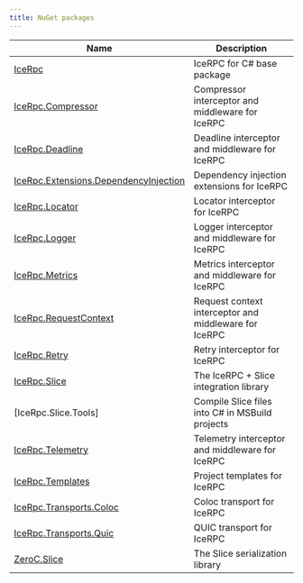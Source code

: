 ```yaml
---
title: NuGet packages
---
```


| Name                                    | Description                                           |
|-----------------------------------------|-------------------------------------------------------|
| [IceRpc]                                | IceRPC for C# base package                            |
| [IceRpc.Compressor]                     | Compressor interceptor and middleware for IceRPC      |
| [IceRpc.Deadline]                       | Deadline interceptor and middleware for IceRPC        |
| [IceRpc.Extensions.DependencyInjection] | Dependency injection extensions for IceRPC            |
| [IceRpc.Locator]                        | Locator interceptor for IceRPC                        |
| [IceRpc.Logger]                         | Logger interceptor and middleware for IceRPC          |
| [IceRpc.Metrics]                        | Metrics interceptor and middleware for IceRPC         |
| [IceRpc.RequestContext]                 | Request context interceptor and middleware for IceRPC |
| [IceRpc.Retry]                          | Retry interceptor for IceRPC                          |
| [IceRpc.Slice]                          | The IceRPC + Slice integration library                |
| [IceRpc.Slice.Tools]                    | Compile Slice files into C# in MSBuild projects       |
| [IceRpc.Telemetry]                      | Telemetry interceptor and middleware for IceRPC       |
| [IceRpc.Templates]                      | Project templates for IceRPC                          |
| [IceRpc.Transports.Coloc]               | Coloc transport for IceRPC                            |
| [IceRpc.Transports.Quic]                | QUIC transport for IceRPC                             |
| [ZeroC.Slice]                           | The Slice serialization library                       |

[IceRpc]: https://www.nuget.org/packages/IceRpc
[IceRpc.Compressor]: https://www.nuget.org/packages/IceRpc.Compressor
[IceRpc.Deadline]: https://www.nuget.org/packages/IceRpc.Deadline
[IceRpc.Extensions.DependencyInjection]: https://www.nuget.org/packages/IceRpc.Extensions.DependencyInjection
[IceRpc.Locator]: https://www.nuget.org/packages/IceRpc.Locator
[IceRpc.Logger]: https://www.nuget.org/packages/IceRpc.Logger
[IceRpc.Metrics]: https://www.nuget.org/packages/IceRpc.Metrics
[IceRpc.RequestContext]: https://www.nuget.org/packages/IceRpc.RequestContext
[IceRpc.Retry]: https://www.nuget.org/packages/IceRpc.Retry
[IceRpc.Slice]: https://www.nuget.org/packages/IceRpc.Slice
[IceRpc.SliceTools]: https://www.nuget.org/packages/IceRpc.Slice.Tools
[IceRpc.Telemetry]: https://www.nuget.org/packages/IceRpc.Telemetry
[IceRpc.Templates]: https://www.nuget.org/packages/IceRpc.Templates
[IceRpc.Transports.Coloc]: https://www.nuget.org/packages/IceRpc.Transports.Coloc
[IceRpc.Transports.Quic]: https://www.nuget.org/packages/IceRpc.Transports.Quic
[ZeroC.Slice]: https://www.nuget.org/packages/ZeroC.Slice
